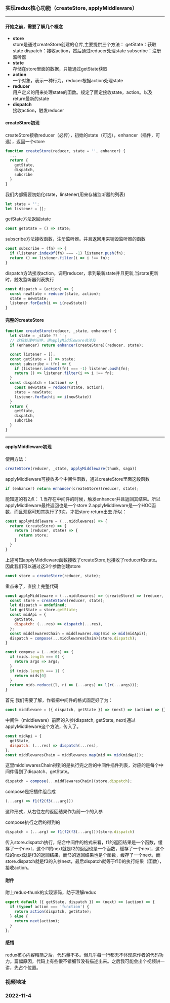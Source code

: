 ### 实现redux核心功能（createStore, applyMiddleware）
---
#### 开始之前，需要了解几个概念
- **store**  
store是通过createStore创建的仓库,主要提供三个方法：
getState：获取state
dispatch：接收action，然后通过reducer处理state
subscribe：注册监听器
- **state**  
存储在store里面的数据，只能通过getState获取
- **action**  
一个对象，表示一种行为。reducer根据action处理state
- **reducer**  
用户定义的用来处理state的函数。规定了固定接收state，action。以及return最新的state
- **dispatch**  
接收action，触发reducer

#### createStore初现
createStore接收reducer（必传），初始的state（可选），enhancer（插件，可选），返回一个store
```javascript
function createStore(reducer, state = '', enhancer) {
  ...
  return {
    getState,
    dispatch,
    subcribe
  }
}
```
我们内部需要初始化state，linstener(用来存储监听器的列表)
```javascript
let state = '';
let listener = [];
```
getState方法返回state
```javascript
const getState = () => state;
```

subscribe方法接收函数，注册监听器。并且返回用来销毁监听器的函数
```javascript
const subscribe = (fn) => {
  if (listener.indexOf(fn) === -1) listener.push(fn);
  return () => listener.filter(i => i !== fn);
}
```

dispatch方法接收action，调用reducer，拿到最新state并且更新,当state更新时，触发监听器列表执行
```javascript
const dispatch = (action) => {
  const newState = reducer(state, action);
  state = newState;
  listener.forEach(i => i(newState))
}
```

#### 完整的createStore
```javascript
function createStore(reducer, _state, enhancer) {
  let state = _state ?? '';
  // 这段处理中间件，讲applyMiddleware会涉及
  if (enhancer) return enhancer(createStore)(reducer, state);

  const listener = [];
  const getState = () => state;
  const subscribe = (fn) => {
    if (listener.indexOf(fn) === -1) listener.push(fn);
    return () => listener.filter(i => i !== fn);
  }
  const dispatch = (action) => {
    const newState = reducer(state, action);
    state = newState;
    listener.forEach(i => i(newState))
  }
  return {
    getState,
    dispatch,
    subcribe
  }
}
```
---
#### **applyMiddleware初现**
使用方法：
```javascript
createStore(reducer, _state, applyMiddleware(thunk, saga))
```
applyMiddleware可接收多个中间件函数，通过createStore里面这段函数
```javascript
if (enhancer) return enhancer(createStore)(reducer, state);
```
能知道的有2点：
1.当存在中间件的时候，触发enhancer并且返回其结果。所以applyMiddleware最终返回也是一个store
2.applyMiddleware是一个HOC函数，而且观察可知其执行了3次，才把store return出去
所以：
```javascript
const applyMiddleware = (...middlewares) => {
  return (createStore) => {
    return (reducer, state) => {
      return store;
    }
  }
}
```
上述可知applyMiddleware函数接收了createStore,也接收了reducer和state。
因此我们可以通过这3个参数创建store
```javascript
const store = createStore(reducer, state);
```

重点来了，直接上完整代码
```javascript
const applyMiddleware = (...middlewares) => (createStore) => (reducer, state) => {
  const store = createStore(reducer, state);
  let dispatch = undefined;
  let getState = store.getState;
  const midApi = {
    getState,
    dispatch: (...res) => dispatch(...res),
  };
  const middlewaresChain = middlewares.map(mid => mid(midApi));
  dispatch = compose(...middlewaresChain)(store.dispatch);
}

const compose = (...mids) => {
  if (mids.length === 0) {
    return args => args;
  }
  if (mids.length === 1) {
    return mids[0]
  }
  return mids.reduce((l, r) => (...args) => l(r(...args)));
}

```

首先
我们需要了解，作者把中间件的格式固定好了为：
```javascript
const middleware = ({ dispatch, getState }) => (next) => (action) => {}
```
中间件（middleware）前面的入参(dispatch, getState, next)通过applyMiddleware这个方法，传入了。

```javascript
const midApi = {
  getState,
  dispatch: (...res) => dispatch(...res),
};
const middlewaresChain = middlewares.map(mid => mid(midApi));
```
这里middlewaresChain得到的是执行完之后的中间件插件列表，对应的是每个中间件得到了dispatch、getState。

```javascript
dispatch = compose(...middlewaresChain)(store.dispatch);
```
compose是把插件组合成
```javascript
(...arg) => f1(f2(f3(...arg)))
```
这种形式，从右往左的返回结果作为前一个的入参

compose执行之后的得到的
```javascript
dispatch = (...arg) => f1(f2(f3(...arg)))(store.dispatch)
```
传入store.dispatch执行，结合中间件的格式来看，f1的返回结果是一个函数，缓存了一个next，这个f1的next就是f2的返回也是一个函数，缓存了一个next，这个f2的next就是f3的返回结果，而f3的返回结果也是个函数，缓存了一个next，而store.dispatch就是f3的入参next，最后dispatch就等于f1()的执行结果（函数），接收action。

#### **附件**

附上redux-thunk的实现源码，助于理解redux
```javascript
export default ({ getState, dispatch }) => (next) => (action) => {
  if (typeof action === 'function') {
    return action(dispatch, getState);
  } else {
    return next(action);
  }
};
```

#### **感悟**
redux核心内容精简之后，代码量不多。但几乎每一行都无不体现原作者的代码功力。篇幅原因，代码上有些很不错细节没有描述出来。之后我可能会出个视频讲一讲，先占个位置。

### **视频地址**

### **2022-11-4**